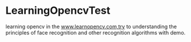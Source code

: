 # LearningOpencvTest
learning opencv in the www.learnopencv.com,try to understanding the principles of face recognition and other recognition algorithms with demo.

